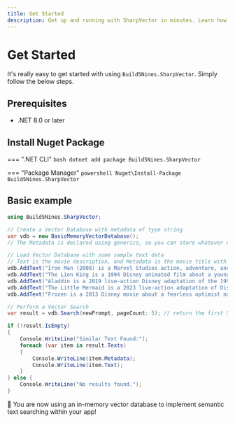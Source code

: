 ```yaml
---
title: Get Started
description: Get up and running with SharpVector in minutes. Learn how to install, initialize, and begin storing and searching vectorized text data.
---
```

# Get Started

It's really easy to get started with using `Build5Nines.SharpVector`. Simply follow the below steps.

## Prerequisites

- .NET 8.0 or later

## Install Nuget Package

=== ".NET CLI"
    ```bash
    dotnet add package Build5Nines.SharpVector
    ```

=== "Package Manager"
    ```powershell
    Nuget\Install-Package Build5Nines.SharpVector
    ```

## Basic example

```csharp
using Build5Nines.SharpVector;

// Create a Vector Database with metadata of type string
var vdb = new BasicMemoryVectorDatabase();
// The Metadata is declared using generics, so you can store whatever data you need there.

// Load Vector Database with some sample text data
// Text is the movie description, and Metadata is the movie title with release year in this example
vdb.AddText("Iron Man (2008) is a Marvel Studios action, adventure, and sci-fi movie about Tony Stark (Robert Downey Jr.), a billionaire inventor and weapons developer who is kidnapped by terrorists and forced to build a weapon. Instead, Tony uses his ingenuity to build a high-tech suit of armor and escape, becoming the superhero Iron Man. He then returns to the United States to refine the suit and use it to fight crime and terrorism.", "Iron Man (2008)");
vdb.AddText("The Lion King is a 1994 Disney animated film about a young lion cub named Simba who is the heir to the throne of an African savanna.", "The Lion King (1994)");
vdb.AddText("Aladdin is a 2019 live-action Disney adaptation of the 1992 animated classic of the same name about a street urchin who finds a magic lamp and uses a genie's wishes to become a prince so he can marry Princess Jasmine.", "Alladin (2019)");
vdb.AddText("The Little Mermaid is a 2023 live-action adaptation of Disney's 1989 animated film of the same name. The movie is about Ariel, the youngest of King Triton's daughters, who is fascinated by the human world and falls in love with Prince Eric.", "The Little Mermaid");
vdb.AddText("Frozen is a 2013 Disney movie about a fearless optimist named Anna who sets off on a journey to find her sister Elsa, whose icy powers have trapped their kingdom in eternal winter.", "Frozen (2013)");

// Perform a Vector Search
var result = vdb.Search(newPrompt, pageCount: 5); // return the first 5 results

if (!result.IsEmpty)
{
    Console.WriteLine("Similar Text Found:");
    foreach (var item in result.Texts)
    {
        Console.WriteLine(item.Metadata);
        Console.WriteLine(item.Text);
    }
} else {
    Console.WriteLine("No results found.");
}
```

🚀 You are now using an in-memory vector database to implement semantic text searching within your app!
